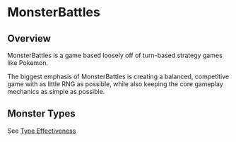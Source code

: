# MonsterBattles

## Overview
MonsterBattles is a game based loosely off of turn-based strategy games like Pokemon.

The biggest emphasis of MonsterBattles is creating a balanced, competitive game with as little RNG as possible,
while also keeping the core gameplay mechanics as simple as possible.

## Monster Types
See [Type Effectiveness](https://github.com/TheKewlStore/MonsterBattles/blob/master/doc/TypeEffectiveness.md)
